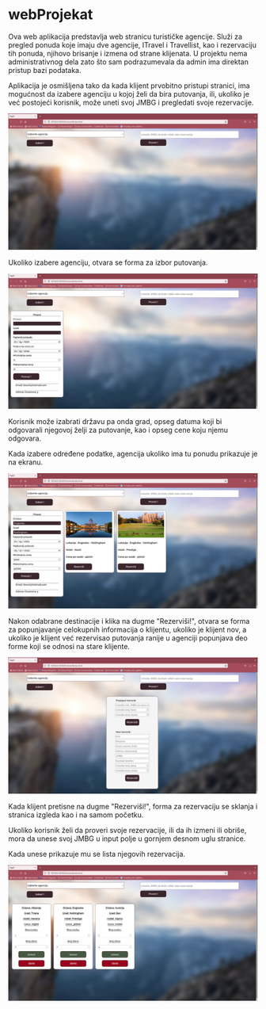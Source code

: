 # webProjekat

Ova web aplikacija predstavlja web stranicu turističke agencije. Služi za pregled ponuda koje imaju dve agencije, ITravel i Travellist, kao i rezervaciju tih ponuda, njihovo brisanje i izmena od strane klijenata. U projektu nema administrativnog dela zato što sam podrazumevala da admin ima direktan pristup bazi podataka.

Aplikacija je osmišljena tako da kada klijent prvobitno pristupi stranici, ima mogućnost da izabere agenciju u kojoj želi da bira putovanja, ili, ukoliko je već postojeći korisnik, može uneti svoj JMBG i pregledati svoje rezervacije.

![](./assets/slika1.png)

Ukoliko izabere agenciju, otvara se forma za izbor putovanja.

![](./assets/slika2.png)

Korisnik može izabrati državu pa onda grad, opseg datuma koji bi odgovarali njegovoj želji za putovanje, kao i opseg cene koju njemu odgovara.

Kada izabere određene podatke, agencija ukoliko ima tu ponudu prikazuje je na ekranu.

![](./assets/slika3.png)

Nakon odabrane destinacije i klika na dugme "Rezerviši!", otvara se forma za popunjavanje celokupnih informacija o klijentu, ukoliko je klijent nov, a ukoliko je klijent već rezervisao putovanja ranije u agenciji popunjava deo forme koji se odnosi na stare klijente.

![](./assets/slika4.png)

Kada klijent pretisne na dugme "Rezerviši!", forma za rezervaciju se sklanja i stranica izgleda kao i na samom početku.

Ukoliko korisnik želi da proveri svoje rezervacije, ili da ih izmeni ili obriše, mora da unese svoj JMBG u input polje u gornjem desnom uglu stranice.

Kada unese prikazuje mu se lista njegovih rezervacija.

![](./assets/slika5.png)
